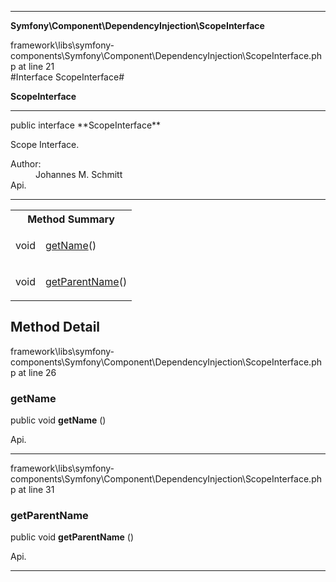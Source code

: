 
- - -

**Symfony\Component\DependencyInjection\ScopeInterface**
<div class="location">framework\libs\symfony-components\Symfony\Component\DependencyInjection\ScopeInterface.php at line 21</div>
#Interface ScopeInterface#

**ScopeInterface**


- - -

<p class="signature">public  interface **ScopeInterface**</p>

<div class="comment" id="overview_description"><p>Scope Interface.</p></div>

<dl>
<dt>Author:</dt>
<dd>Johannes M. Schmitt <schmittjoh@gmail.com></dd>
<dt>Api.</dt>
</dl>

- - -

<table id="summary_method">
<tr><th colspan="2">Method Summary</th></tr>
<tr>
<td class="type">  void</td>
<td class="description"><p class="name"><a href="#getname">getName</a>()</p><p class="description"></p></td>
</tr>
<tr>
<td class="type">  void</td>
<td class="description"><p class="name"><a href="#getparentname">getParentName</a>()</p><p class="description"></p></td>
</tr>
</table>

<h2 id="detail_method">Method Detail</h2>
<div class="location">framework\libs\symfony-components\Symfony\Component\DependencyInjection\ScopeInterface.php at line 26</div>
<h3 id="getName()">getName</h3>

public  void **getName** ()<div class="details">
<p></p><dl>
<dt>Api.</dt>
</dl>
</div>

- - -

<div class="location">framework\libs\symfony-components\Symfony\Component\DependencyInjection\ScopeInterface.php at line 31</div>
<h3 id="getParentName()">getParentName</h3>

public  void **getParentName** ()<div class="details">
<p></p><dl>
<dt>Api.</dt>
</dl>
</div>

- - -

